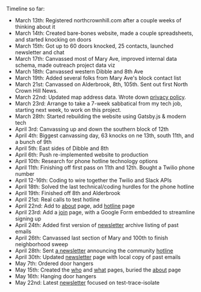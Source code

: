 Timeline so far:
* March 13th: Registered northcrownhill.com after a couple weeks of thinking about it
* March 14th: Created bare-bones website, made a couple spreadsheets, and started knocking on doors
* March 15th: Got up to 60 doors knocked, 25 contacts, launched newsletter and chat
* March 17th: Canvassed most of Mary Ave, improved internal data schema, made outreach project data viz
* March 18th: Canvassed western Dibble and 8th Ave
* March 19th: Added several folks from Mary Ave's block contact list
* March 21st: Canvassed on Alderbrook, 8th, 105th. Sent out first North Crown Hill News.
* March 22nd: Updated map address data. Wrote down [privacy policy](/privacy/).
* March 23rd: Arrange to take a 7-week sabbatical from my tech job, starting next week, to work on this project.
* March 28th: Started rebuilding the website using Gatsby.js & modern tech
* April 3rd: Canvassing up and down the southern block of 12th
* April 4th: Biggest canvassing day, 63 knocks on ne 13th, south 11th, and a bunch of 9th
* April 5th: East sides of Dibble and 8th
* April 6th: Push re-implemented website to production
* April 10th: Research for phone hotline technology options
* April 11th: Finishing off first pass on 11th and 12th. Bought a Twilio phone number
* April 12-16th: Coding to wire together the Twilio and Slack APIs
* April 18th: Solved the last technical/coding hurdles for the phone hotline
* April 19th: Finished off 8th and Alderbrook
* April 21st: Real calls to test hotline
* April 22nd: Add to [about](/about/) page, add [hotline](/hotline/) page
* April 23rd: Add a [join](/join/) page, with a Google Form embedded to streamline signing up
* April 24th: Added first version of [newsletter](/newsletter/) archive listing of past emails
* April 26th: Canvassed last section of Mary and 100th to finish neighborhood sweep
* April 28th: Sent [a newsletter](/newsletter-archive/20200428.html) announcing the community [hotline](/hotline/)
* April 30th: Updated [newsletter](/newsletter/) page with local copy of past emails
* May 7th: Ordered door hangers
* May 15th: Created the [who](/who/) and [what](/what/) pages, buried the [about](/about/) page
* May 16th: Hanging door hangers
* May 22nd: Latest [newsletter](/newsletter-archive/20200522.html) focused on test-trace-isolate